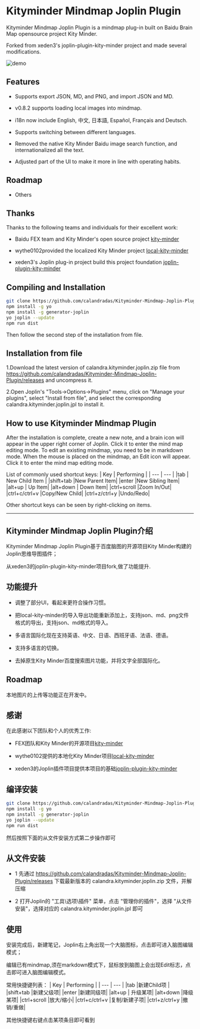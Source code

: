 # Kityminder Mindmap Joplin Plugin

Kityminder Mindmap Joplin Plugin is a mindmap plug-in built on Baidu Brain Map opensource project Kity Minder.

Forked from xeden3's joplin-plugin-kity-minder project and made several modifications.

![demo](demo.gif "demo")

## Features

* Supports export JSON, MD, and PNG, and import JSON and MD.

* v0.8.2 supports loading local images into mindmap.

* i18n now include English, 中文, 日本語, Español, Français and Deutsch. 

* Supports switching between different languages.

* Removed the native Kity Minder Baidu image search function, and internationalized all the text. 

* Adjusted part of the UI to make it more in line with operating habits.

## Roadmap

* Others

## Thanks

Thanks to the following teams and individuals for their excellent work:

* Baidu FEX team and Kity Minder's open source project [kity-minder](https://github.com/fex-team/kityminder-editor.git)

* wythe0102provided the localized Kity Minder project [local-kity-minder](https://github.com/wythe0102/local-kity-minder)

* xeden3's Joplin plug-in project build this project foundation [joplin-plugin-kity-minder](https://github.com/xeden3/joplin-plugin-kity-minder)

## Compiling and Installation

```bash
git clone https://github.com/calandradas/Kityminder-Mindmap-Joplin-Plugin.git
npm install -g yo
npm install -g generator-joplin
yo joplin --update
npm run dist
```

Then follow the second step of the installation from file.

## Installation from file

1.Download the latest version of calandra.kityminder.joplin.zip file from https://github.com/calandradas/Kityminder-Mindmap-Joplin-Plugin/releases and uncompress it.

2.Open Joplin's "Tools->Options->Plugins" menu, click on "Manage your plugins", select "Install from file", and select the corresponding calandra.kityminder.joplin.jpl to install it.

## How to use Kityminder Mindmap Plugin

After the installation is complete, create a new note, and a brain icon will appear in the upper right corner of Joplin. Click it to enter the mind map editing mode. To edit an existing mindmap, you need to be in markdown mode. When the mouse is placed on the mindmap, an Edit icon will appear. Click it to enter the mind map editing mode.

List of commonly used shortcut keys:
|   Key  |  Performing   |
| --- | --- |
|tab  | New Child Item  |
|shift+tab |New Parent Item|
|enter |New Sibling Item|
|alt+up  | Up Item|
|alt+down  | Down Item|
|ctrl+scroll |Zoom In/Out|
|ctrl+c/ctrl+v |Copy/New Child|
|ctrl+z/ctrl+y |Undo/Redo|

Other shortcut keys can be seen by right-clicking on items.

----

## Kityminder Mindmap Joplin Plugin介绍

Kityminder Mindmap Joplin Plugin基于百度脑图的开源项目Kity Minder构建的Joplin思维导图插件；

从xeden3的joplin-plugin-kity-minder项目fork,做了功能提升.

## 功能提升

* 调整了部分UI，看起来更符合操作习惯。

* 把local-kity-minder的导入导出功能重新添加上，支持json、md、png文件格式的导出，支持json、md格式的导入。

* 多语言国际化现在支持英语、中文、日语、西班牙语、法语、德语。
    
* 支持多语言的切换。

* 去掉原生Kity Minder百度搜索图片功能，并将文字全部国际化。

## Roadmap

本地图片的上传等功能正在开发中。

## 感谢

在此感谢以下团队和个人的优秀工作:

* FEX团队和Kity Minder的开源项目[kity-minder](https://github.com/fex-team/kityminder-editor.git)

* wythe0102提供的本地化Kity Minder项目[local-kity-minder](https://github.com/wythe0102/local-kity-minder)

* xeden3的Joplin插件项目提供本项目的基础[joplin-plugin-kity-minder](https://github.com/xeden3/joplin-plugin-kity-minder)


## 编译安装

```bash
git clone https://github.com/calandradas/Kityminder-Mindmap-Joplin-Plugin.git
npm install -g yo
npm install -g generator-joplin
yo joplin --update
npm run dist
```

然后按照下面的从文件安装方式第二步操作即可

## 从文件安装

* 1 先通过 https://github.com/calandradas/Kityminder-Mindmap-Joplin-Plugin/releases 下载最新版本的 calandra.kityminder.joplin.zip 文件，并解压缩

* 2 打开Joplin的 "工具\选项\插件" 菜单，点击 "管理你的插件"，选择 "从文件安装"，选择对应的 calandra.kityminder.joplin.jpl 即可

## 使用

安装完成后，新建笔记，Joplin右上角出现一个大脑图标，点击即可进入脑图编辑模式；

编辑已有mindmap,须在markdown模式下，鼠标放到脑图上会出现Edit标志，点击即可进入脑图编辑模式。

常用快捷键列表：
|   Key  |  Performing   |
| --- | --- |
|tab  |新建Child项  |
|shift+tab |新建父级项|
|enter |新建同级项|
|alt+up  | 升级某项|
|alt+down  |降级某项|
|ctrl+scroll |放大/缩小|
|ctrl+c/ctrl+v |复制/新建子项|
|ctrl+z/ctrl+y |撤销/重做|

其他快捷键右键点击某项条目即可看到

